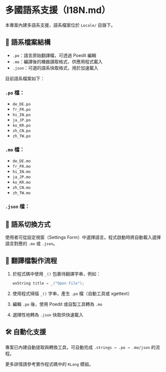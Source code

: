 # 多國語系支援（I18N.md）

本專案內建多語系支援，語系檔案位於 `Locale/` 目錄下。

## 📂 語系檔案結構

- `.po`：語言原始翻譯檔，可透過 Poedit 編輯
- `.mo`：編譯後的機器讀取格式，供應用程式載入
- `.json`：可選的語系快取格式，用於加速載入

目前語系檔案如下：

### `.po` 檔：
- `de_DE.po`
- `fr_FR.po`
- `hi_IN.po`
- `ja_JP.po`
- `ko_KR.po`
- `zh_CN.po`
- `zh_TW.po`

### `.mo` 檔：
- `de_DE.mo`
- `fr_FR.mo`
- `hi_IN.mo`
- `ja_JP.mo`
- `ko_KR.mo`
- `zh_CN.mo`
- `zh_TW.mo`

### `.json` 檔：

## 🔁 語系切換方式

使用者可從設定視窗（Settings Form）中選擇語言。程式啟動時將自動載入選擇語言對應的 `.mo` 或 `.json`。

## 🧰 翻譯檔製作流程

1. 於程式碼中使用 `_()` 包裹待翻譯字串，例如：

   ```cpp
   wxString title = _("Open File");
   ```

2. 使用程式掃描 `_()` 字串，產生 `.po` 檔（自動工具或 xgettext）
3. 編輯 `.po` 後，使用 Poedit 或自製工具轉為 `.mo`
4. 選擇性地轉為 `.json` 快取供快速載入

## 🛠️ 自動化支援

專案已內建自動提取與轉換工具，可自動完成 `.strings → .po → .mo/json` 的流程。

更多詳情請參考實作程式碼中的 `KLang` 模組。
